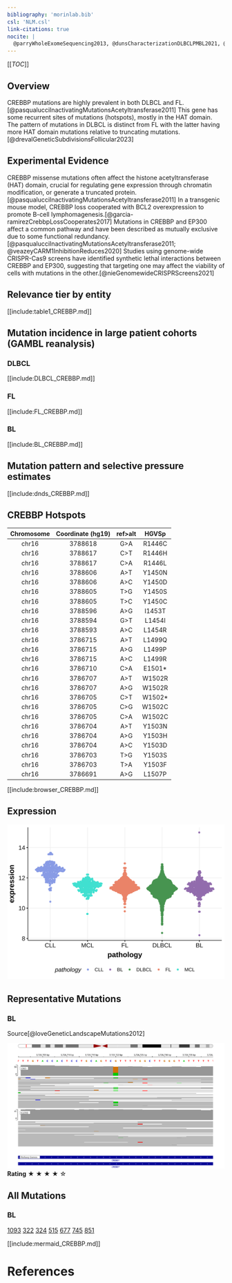 ```yaml
---
bibliography: 'morinlab.bib'
csl: 'NLM.csl'
link-citations: true
nocite: |
  @parryWholeExomeSequencing2013, @dunsCharacterizationDLBCLPMBL2021, @pasqualucciInactivatingMutationsAcetyltransferase2011, @loveGeneticLandscapeMutations2012
---
```


[[_TOC_]]

## Overview
CREBBP mutations are highly prevalent in both DLBCL and FL.[@pasqualucciInactivatingMutationsAcetyltransferase2011] 
This gene has some recurrent sites of mutations (hotspots), mostly in the HAT domain. The pattern of mutations in DLBCL is distinct from FL with the latter having more HAT domain mutations relative to truncating mutations.[@drevalGeneticSubdivisionsFollicular2023]  

## Experimental Evidence
CREBBP missense mutations often affect the histone acetyltransferase (HAT) domain, crucial for regulating gene expression through chromatin modification, or generate a truncated protein.[@pasqualucciInactivatingMutationsAcetyltransferase2011] 
In a transgenic mouse model, CREBBP loss cooperated with BCL2 overexpression to promote B-cell lymphomagenesis.[@garcia-ramirezCrebbpLossCooperates2017]
Mutations in CREBBP and EP300 affect a common pathway and have been described as mutually exclusive due to some functional redundancy.[@pasqualucciInactivatingMutationsAcetyltransferase2011; @veazeyCARM1InhibitionReduces2020] Studies using genome-wide CRISPR-Cas9 screens have identified synthetic lethal interactions between CREBBP and EP300, suggesting that targeting one may affect the viability of cells with mutations in the other.[@nieGenomewideCRISPRScreens2021]



## Relevance tier by entity

[[include:table1_CREBBP.md]]

## Mutation incidence in large patient cohorts (GAMBL reanalysis)

### DLBCL
[[include:DLBCL_CREBBP.md]]

### FL
[[include:FL_CREBBP.md]]

### BL
[[include:BL_CREBBP.md]]

## Mutation pattern and selective pressure estimates

[[include:dnds_CREBBP.md]]

## CREBBP Hotspots

| Chromosome |Coordinate (hg19) | ref>alt | HGVSp | 
 | :---:| :---: | :--: | :---: |
| chr16 | 3788618 | G>A | R1446C |
| chr16 | 3788617 | C>T | R1446H |
| chr16 | 3788617 | C>A | R1446L |
| chr16 | 3788606 | A>T | Y1450N |
| chr16 | 3788606 | A>C | Y1450D |
| chr16 | 3788605 | T>G | Y1450S |
| chr16 | 3788605 | T>C | Y1450C |
| chr16 | 3788596 | A>G | I1453T |
| chr16 | 3788594 | G>T | L1454I |
| chr16 | 3788593 | A>C | L1454R |
| chr16 | 3786715 | A>T | L1499Q |
| chr16 | 3786715 | A>G | L1499P |
| chr16 | 3786715 | A>C | L1499R |
| chr16 | 3786710 | C>A | E1501* |
| chr16 | 3786707 | A>T | W1502R |
| chr16 | 3786707 | A>G | W1502R |
| chr16 | 3786705 | C>T | W1502* |
| chr16 | 3786705 | C>G | W1502C |
| chr16 | 3786705 | C>A | W1502C |
| chr16 | 3786704 | A>T | Y1503N |
| chr16 | 3786704 | A>G | Y1503H |
| chr16 | 3786704 | A>C | Y1503D |
| chr16 | 3786703 | T>G | Y1503S |
| chr16 | 3786703 | T>A | Y1503F |
| chr16 | 3786691 | A>G | L1507P |

[[include:browser_CREBBP.md]]

## Expression
![](images/gene_expression/CREBBP_by_pathology.svg)
<!-- ORIGIN: pasqualucciInactivatingMutationsAcetyltransferase2011a -->
<!-- FL: pasqualucciInactivatingMutationsAcetyltransferase2011a -->
<!-- BL: loveGeneticLandscapeMutations2012 -->
<!-- BL: loveGeneticLandscapeMutations2012 -->
<!-- DLBCL: pasqualucciInactivatingMutationsAcetyltransferase2011a -->
<!-- MZL: parryWholeExomeSequencing2013 -->

## Representative Mutations

### BL

Source[@loveGeneticLandscapeMutations2012]

![](primary/Love_CREBBP.svg)
**Rating**
&starf; &starf; &starf; &starf; &star;

## All Mutations

### BL

[1093](https://www.bcgsc.ca/downloads/morinlab/GAMBL/Love/1093_reports.html)
[322](https://www.bcgsc.ca/downloads/morinlab/GAMBL/Love/322_reports.html)
[324](https://www.bcgsc.ca/downloads/morinlab/GAMBL/Love/324_reports.html)
[515](https://www.bcgsc.ca/downloads/morinlab/GAMBL/Love/515_reports.html)
[677](https://www.bcgsc.ca/downloads/morinlab/GAMBL/Love/677_reports.html)
[745](https://www.bcgsc.ca/downloads/morinlab/GAMBL/Love/745_reports.html)
[851](https://www.bcgsc.ca/downloads/morinlab/GAMBL/Love/851_reports.html)

[[include:mermaid_CREBBP.md]]

# References

<!-- PMBL: dunsCharacterizationDLBCLPMBL2021b -->
